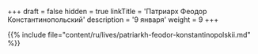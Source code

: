 +++
draft = false
hidden = true
linkTitle = 'Патриарх Феодор Константинопольский'
description = '9 января'
weight = 9
+++

{{% include file="content/ru/lives/patriarkh-feodor-konstantinopolskii.md" %}}
